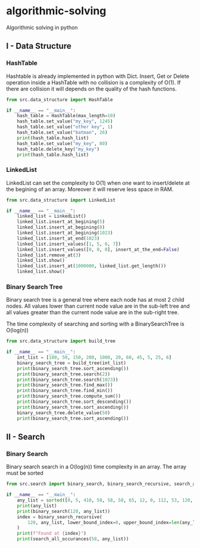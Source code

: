 # algorithmic-solving

Algorithmic solving in python

## I - Data Structure

### HashTable

Hashtable is already implemented in python with Dict. Insert, Get or Delete operation inside a HashTable with no collision is a complexity of O(1). If there are collision it will depends on the quality of the hash functions.

```python
from src.data_structure import HashTable

if __name__ == "__main__":
    hash_table = HashTable(max_length=10)
    hash_table.set_value("my_key", 1245)
    hash_table.set_value("other key", 1)
    hash_table.set_value("batman", 26)
    print(hash_table.hash_list)
    hash_table.set_value("my_key", 80)
    hash_table.delete_key("my_key")
    print(hash_table.hash_list)
```

### LinkedList

LinkedList can set the complexity to O(1) when one want to insert/delete at the begining of an array. Moreover it will reserve less space in RAM.

```python
from src.data_structure import LinkedList

if __name__ == "__main__":
    linked_list = LinkedList()
    linked_list.insert_at_begining(5)
    linked_list.insert_at_begining(8)
    linked_list.insert_at_begining(1023)
    linked_list.insert_at_end(1023)
    linked_list.insert_values([1, 5, 6, 7])
    linked_list.insert_values([0, 0, 0], insert_at_the_end=False)
    linked_list.remove_at(3)
    linked_list.show()
    linked_list.insert_at(1000000, linked_list.get_length())
    linked_list.show()
```

### Binary Search Tree

Binary search tree is a general tree where each node has at most 2 child nodes. All values lower than current node value are in the sub-left tree and all values greater than the current node value are in the sub-right tree.

The time complexity of searching and sorting with a BinarySearchTree is O(log(n))

```python
from src.data_structure import build_tree

if __name__ == "__main__":
    int_list = [100, 50, 150, 200, 1000, 20, 60, 45, 5, 25, 6]
    binary_search_tree = build_tree(int_list)
    print(binary_search_tree.sort_ascending())
    print(binary_search_tree.search(2))
    print(binary_search_tree.search(1023))
    print(binary_search_tree.find_max())
    print(binary_search_tree.find_min())
    print(binary_search_tree.compute_sum())
    print(binary_search_tree.sort_descending())
    print(binary_search_tree.sort_ascending())
    binary_search_tree.delete_value(50)
    print(binary_search_tree.sort_ascending())
```

## II - Search

### Binary Search

Binary search search in a O(log(n)) time complexity in an array. The array must be sorted

```python
from src.search import binary_search, binary_search_recursive, search_all_occurances

if __name__ == "__main__":
    any_list = sorted([0, 5, 410, 58, 58, 58, 65, 12, 0, 112, 53, 120, 568, 5])
    print(any_list)
    print(binary_search(120, any_list))
    index = binary_search_recursive(
        120, any_list, lower_bound_index=0, upper_bound_index=len(any_list)
    )
    print(f"Found at {index}")
    print(search_all_occurances(58, any_list))
```
